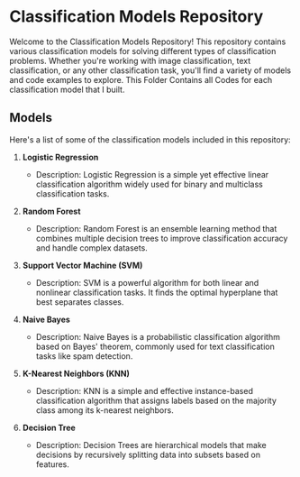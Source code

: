 # Classification Models Repository

Welcome to the Classification Models Repository! This repository contains various classification models for solving different types of classification problems. 
Whether you're working with image classification, text classification, or any other classification task, you'll find a variety of models and code examples to 
explore.
This Folder Contains all Codes for each classification model that I built.


## Models

Here's a list of some of the classification models included in this repository:

1. **Logistic Regression**
   - Description: Logistic Regression is a simple yet effective linear classification algorithm widely used for binary and multiclass classification tasks.

2. **Random Forest**
   - Description: Random Forest is an ensemble learning method that combines multiple decision trees to improve classification accuracy and handle complex datasets.

3. **Support Vector Machine (SVM)**
   - Description: SVM is a powerful algorithm for both linear and nonlinear classification tasks. It finds the optimal hyperplane that best separates classes.

4. **Naive Bayes**
   - Description: Naive Bayes is a probabilistic classification algorithm based on Bayes' theorem, commonly used for text classification tasks like spam detection.

5. **K-Nearest Neighbors (KNN)**
   - Description: KNN is a simple and effective instance-based classification algorithm that assigns labels based on the majority class among its k-nearest neighbors.

6. **Decision Tree**
   - Description: Decision Trees are hierarchical models that make decisions by recursively splitting data into subsets based on features.
